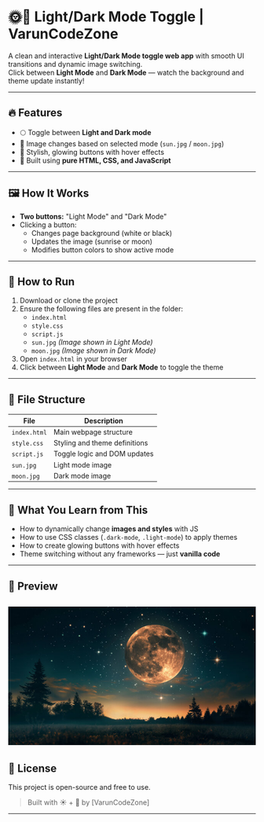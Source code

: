 # 🌞🌚 Light/Dark Mode Toggle | VarunCodeZone

A clean and interactive **Light/Dark Mode toggle web app** with smooth UI transitions and dynamic image switching.  
Click between **Light Mode** and **Dark Mode** — watch the background and theme update instantly!

---

## 🔥 Features

- 🌕 Toggle between **Light and Dark mode**
- 🌅 Image changes based on selected mode (`sun.jpg` / `moon.jpg`)
- 🎨 Stylish, glowing buttons with hover effects
- 🧠 Built using **pure HTML, CSS, and JavaScript**

---

## 🖼️ How It Works

- **Two buttons:** "Light Mode" and "Dark Mode"
- Clicking a button:
  - Changes page background (white or black)
  - Updates the image (sunrise or moon)
  - Modifies button colors to show active mode

---

## 🚀 How to Run

1. Download or clone the project
2. Ensure the following files are present in the folder:
   - `index.html`
   - `style.css`
   - `script.js`
   - `sun.jpg` *(Image shown in Light Mode)*
   - `moon.jpg` *(Image shown in Dark Mode)*
3. Open `index.html` in your browser
4. Click between **Light Mode** and **Dark Mode** to toggle the theme

---

## 📂 File Structure

| File           | Description                             |
|----------------|-----------------------------------------|
| `index.html`   | Main webpage structure                  |
| `style.css`    | Styling and theme definitions           |
| `script.js`    | Toggle logic and DOM updates            |
| `sun.jpg`      | Light mode image                        |
| `moon.jpg`     | Dark mode image                         |

---

## 🧠 What You Learn from This

- How to dynamically change **images and styles** with JS
- How to use CSS classes (`.dark-mode`, `.light-mode`) to apply themes
- How to create glowing buttons with hover effects
- Theme switching without any frameworks — just **vanilla code**

---

## 📸 Preview

![screenshot](moon.jpg) 
---

## 📜 License

This project is open-source and free to use.  
> Built with ☀️ + 🌙 by [VarunCodeZone]

---
